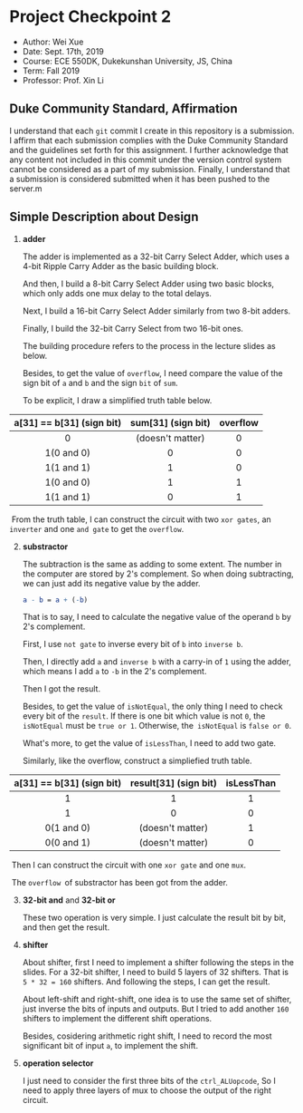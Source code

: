# Project Checkpoint 2

 - Author: Wei Xue
 - Date: Sept. 17th, 2019
 - Course: ECE 550DK, Dukekunshan University, JS, China
 - Term: Fall 2019
 - Professor: Prof. Xin Li

## Duke Community Standard, Affirmation
I understand that each `git` commit I create in this repository is a submission. I affirm that each submission complies with the Duke Community Standard and the guidelines set forth for this assignment. I further acknowledge that any content not included in this commit under the version control system cannot be considered as a part of my submission. Finally, I understand that a submission is considered submitted when it has been pushed to the server.m



## Simple Description about Design

1. **adder**

   The adder is implemented as a 32-bit Carry Select Adder, which uses a 4-bit Ripple Carry Adder as the basic building block. 

   And then, I build a 8-bit Carry Select Adder using two basic blocks, which only adds one mux delay to the total delays. 

   Next, I build a 16-bit Carry Select Adder similarly from two 8-bit adders.

   Finally, I build the 32-bit Carry Select from two 16-bit ones.

   The building procedure refers to the process in the lecture slides as below.

   
   
   Besides, to get the value of `overflow`, I need compare the value of the sign bit of `a` and `b` and the sign `bit` of `sum`.
   
   To be explicit, I draw a simplified truth table below.

| a[31] == b[31] (sign bit) | sum[31] (sign bit) | overflow |
| :-----------------------: | :----------------: | :------: |
|             0             |  (doesn't matter)  |    0     |
|        1(0 and 0)         |         0          |    0     |
|        1(1 and 1)         |         1          |    0     |
|        1(0 and 0)         |         1          |    1     |
|        1(1 and 1)         |         0          |    1     |

​		From the truth table, I can construct the circuit with two `xor gates`, an `inverter` and one `and gate` to get the `overflow`.



2. **substractor**

   The subtraction is the same as adding to some extent. The number in the computer are stored by 2's complement. So when doing subtracting, we can just add its negative value by the adder.

   ```mathematica
   a - b = a + (-b)
   ```

   That is to say, I need to calculate the negative value of the operand `b` by 2's complement.

   First, I use `not gate` to inverse every bit of `b` into `inverse b`.

   Then, I directly add `a` and `inverse b` with a carry-in of `1` using the adder, which means I add `a` to `-b` in the 2's complement.

   Then I got the result.

   

   Besides, to get the value of `isNotEqual`, the only thing I need to check every bit of the `result`. If there is one bit which value is not `0`, the` isNotEqual` must be `true or 1`. Otherwise, the` isNotEqual` is `false or 0`.

   

   What's more, to get the value of `isLessThan`, I need to add two gate. 

   Similarly, like the overflow, construct a simpliefied truth table.
   
| a[31] == b[31] (sign bit) | result[31] (sign bit) | isLessThan |
| :-----------------------: | :-------------------: | :--------: |
|             1             |           1           |     1      |
|             1             |           0           |     0      |
|        0(1 and 0)         |   (doesn't matter)    |     1      |
|        0(0 and 1)         |   (doesn't matter)    |     0      |

​		Then I can construct the circuit with one `xor gate` and one `mux`.

​		The `overflow `of substractor has been got from the adder.



3. **32-bit and** and **32-bit or**

   These two operation is very simple. I just calculate the result bit by bit, and then get the result.

   

4. **shifter**

   About shifter, first I need to implement a shifter following the steps in the slides. For a 32-bit shifter, I need to build 5 layers of 32 shifters. That is `5 * 32 = 160` shifters. And following the steps, I can get the result.


   About left-shift and right-shift, one idea is to use the same set of shifter, just inverse the bits of inputs and outputs. But I tried to add another `160` shifters to implement the different shift operations.

   Besides, cosidering arithmetic right shift, I need to record the most significant bit of input `a`, to implement the shift.

   

5. **operation selector**

   I just need to consider the first three bits of the `ctrl_ALUopcode`, So I need to apply three layers of mux to choose the output of the right circuit.